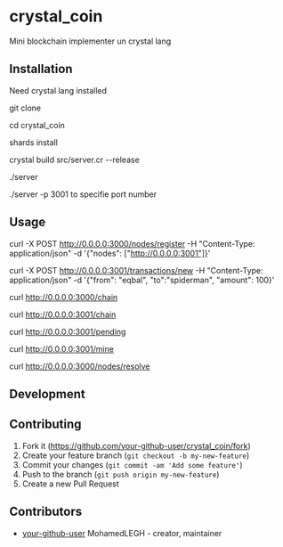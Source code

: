 # crystal_coin

Mini blockchain implementer un crystal lang

## Installation

Need crystal lang installed

git clone

cd crystal_coin

shards install

crystal build src/server.cr --release

./server

./server -p 3001 to specifie port number

## Usage

curl -X POST http://0.0.0.0:3000/nodes/register -H "Content-Type: application/json" -d '{"nodes": ["http://0.0.0.0:3001"]}'

curl -X POST http://0.0.0.0:3001/transactions/new -H "Content-Type: application/json" -d '{"from": "eqbal", "to":"spiderman", "amount": 100}'

curl http://0.0.0.0:3000/chain

curl http://0.0.0.0:3001/chain

curl http://0.0.0.0:3001/pending

curl http://0.0.0.0:3001/mine

curl http://0.0.0.0:3000/nodes/resolve

## Development


## Contributing

1. Fork it (<https://github.com/your-github-user/crystal_coin/fork>)
2. Create your feature branch (`git checkout -b my-new-feature`)
3. Commit your changes (`git commit -am 'Add some feature'`)
4. Push to the branch (`git push origin my-new-feature`)
5. Create a new Pull Request

## Contributors

- [your-github-user](https://github.com/your-github-user) MohamedLEGH - creator, maintainer
